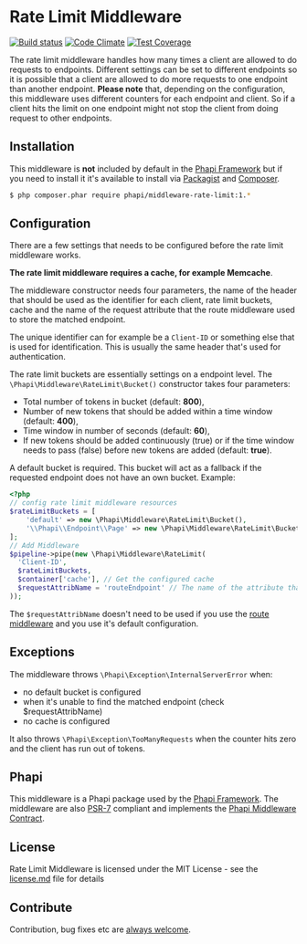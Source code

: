 # Rate Limit Middleware

[![Build status](https://img.shields.io/travis/phapi/middleware-rate-limit.svg?style=flat-square)](https://travis-ci.org/phapi/middleware-rate-limit)
[![Code Climate](https://img.shields.io/codeclimate/github/phapi/middleware-rate-limit.svg?style=flat-square)](https://codeclimate.com/github/phapi/middleware-rate-limit)
[![Test Coverage](https://img.shields.io/codeclimate/coverage/github/phapi/middleware-rate-limit.svg?style=flat-square)](https://codeclimate.com/github/phapi/middleware-rate-limit/coverage)

The rate limit middleware handles how many times a client are allowed to do requests to endpoints. Different settings can be set to different endpoints so it is possible that a client are allowed to do more requests to one endpoint than another endpoint. **Please note** that, depending on the configuration, this middleware uses different counters for each endpoint and client. So if a client hits the limit on one endpoint might not stop the client from doing request to other endpoints.

## Installation
This middleware is **not** included by default in the [Phapi Framework](https://github.com/phapi/phapi-framework) but if you need to install it it's available to install via [Packagist](https://packagist.org) and [Composer](https://getcomposer.org).

```bash
$ php composer.phar require phapi/middleware-rate-limit:1.*
```

## Configuration
There are a few settings that needs to be configured before the rate limit middleware works.

**The rate limit middleware requires a cache, for example Memcache**.

The middleware constructor needs four parameters, the name of the header that should be used as the identifier for each client, rate limit buckets, cache and the name of the request attribute that the route middleware used to store the matched endpoint.

The unique identifier can for example be a <code>Client-ID</code> or something else that is used for identification. This is usually the same header that's used for authentication.

The rate limit buckets are essentially settings on a endpoint level. The <code>\Phapi\Middleware\RateLimit\Bucket()</code> constructor takes four parameters:

* Total number of tokens in bucket (default: **800**),
* Number of new tokens that should be added within a time window (default: **400**),
* Time window in number of seconds (default: **60**),
* If new tokens should be added continuously (true) or if the time window needs to pass (false) before new tokens are added (default: **true**).

A default bucket is required. This bucket will act as a fallback if the requested endpoint does not have an own bucket. Example:
```php
<?php
// config rate limit middleware resources
$rateLimitBuckets = [
    'default' => new \Phapi\Middleware\RateLimit\Bucket(),
    '\\Phapi\\Endpoint\\Page' => new \Phapi\Middleware\RateLimit\Bucket(600, 60, 10, false),
];
// Add Middleware
$pipeline->pipe(new \Phapi\Middleware\RateLimit(
  'Client-ID',
  $rateLimitBuckets,
  $container['cache'], // Get the configured cache
  $requestAttribName = 'routeEndpoint' // The name of the attribute that the route middleware used to store the matched endpoint.
));
```

The <code>$requestAttribName</code> doesn't need to be used if you use the [route middleware](https://github.com/phapi/middleware-route) and you use it's default configuration.

## Exceptions
The middleware throws <code>\Phapi\Exception\InternalServerError</code> when:
- no default bucket is configured
- when it's unable to find the matched endpoint (check $requestAttribName)
- no cache is configured

It also throws <code>\Phapi\Exception\TooManyRequests</code> when the counter hits zero and the client has run out of tokens.

## Phapi
This middleware is a Phapi package used by the [Phapi Framework](https://github.com/phapi/phapi-framework). The middleware are also [PSR-7](https://github.com/php-fig/http-message) compliant and implements the [Phapi Middleware Contract](https://github.com/phapi/contract).

## License
Rate Limit Middleware is licensed under the MIT License - see the [license.md](https://github.com/phapi/middleware-rate-limit/blob/master/license.md) file for details

## Contribute
Contribution, bug fixes etc are [always welcome](https://github.com/phapi/middleware-rate-limit/issues/new).
